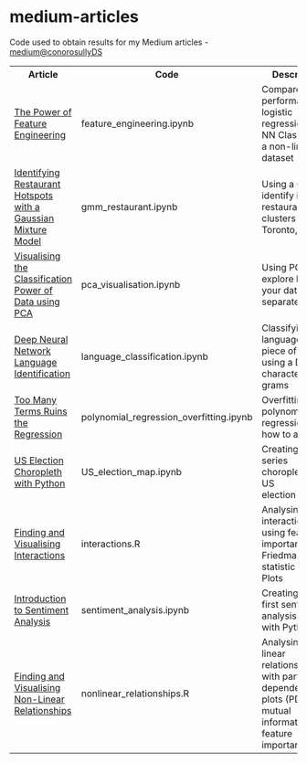 # medium-articles
Code used to obtain results for my Medium articles - [medium@conorosullyDS](https://medium.com/@conorosullyDS)

<table>
  <tr>
    <th><span style="font-weight:bold">Article</span></th>
    <th><span style="font-weight:bold">Code</span></th>
    <th><span style="font-weight:bold">Description</span></th>
  </tr>
  
  <tr>
    <td><a href="https://medium.com/@conorosully/the-power-of-feature-engineering-b6f3bb7de39c"> The Power of Feature Engineering </a></td>
    <td>feature_engineering.ipynb</td>
    <td>Compare the performance of logistic regression to a NN Classifier on a non-linear dataset</td>
  </tr>
  
  <tr>
    <td><a href="https://towardsdatascience.com/identifying-restaurant-hotspots-with-a-gaussian-mixture-model-2a840ab0c782"> Identifying Restaurant Hotspots with a Gaussian Mixture Model </a></td>
    <td>gmm_restaurant.ipynb</td>
    <td>Using a GMM to identify intuitive restaurant clusters in Toronto, Canada</td>
  </tr>
  
  <tr>
    <td><a href="https://towardsdatascience.com/visualising-the-classification-power-of-data-54f5273f640"> Visualising the Classification Power of Data using PCA </a></td>
    <td>pca_visualisation.ipynb</td>
    <td>Using PCA to explore how well your data can separate classes</td>
  </tr>
  
   <tr>
    <td><a href="https://medium.com/@conorosully/deep-neural-network-language-identification-ae1c158f6a7d"> Deep Neural Network Language Identification </a></td>
    <td>language_classification.ipynb</td>
    <td>Classifying the language of a piece of text using a DNN and character n-grams</td>
  </tr>
  
   <tr>
    <td><a href="https://towardsdatascience.com/too-many-terms-ruins-the-regression-7cf533a0c612"> Too Many Terms Ruins the Regression </a></td>
    <td>polynomial_regression_overfitting.ipynb</td>
    <td>Overfitting with polynomial regression and how to avoid it</td>
  </tr>
  
   <tr>
    <td><a href="https://towardsdatascience.com/us-election-choropleth-with-python-bad8e355f1bd"> US Election Choropleth with Python </a></td>
    <td>US_election_map.ipynb</td>
    <td>Creating time-series choropleths of US election results</td>
  </tr>
  
  <tr>
    <td><a href="https://towardsdatascience.com/finding-and-visualising-interactions-14d54a69da7c"> Finding and Visualising Interactions </a></td>
    <td>interactions.R</td>
    <td>Analysing interactions using feature importance, Friedman’s H-statistic and ICE Plots</td>
  </tr>
  
  <tr>
    <td><a href="https://towardsdatascience.com/introduction-to-sentiment-analysis-f623f7d40bfa"> Introduction to Sentiment Analysis </a></td>
    <td>sentiment_analysis.ipynb</td>
    <td>Creating your first sentiment analysis model with Python</td>
  </tr>
  
  <tr>
    <td><a href="https://towardsdatascience.com/finding-and-visualising-non-linear-relationships-4ecd63a43e7e"> Finding and Visualising Non-Linear Relationships </a></td>
    <td>nonlinear_relationships.R</td>
    <td>Analysing non-linear relationships with partial dependence plots (PDPs), mutual information and feature importance</td>
  </tr>
  
  
  
   
  
</table>

